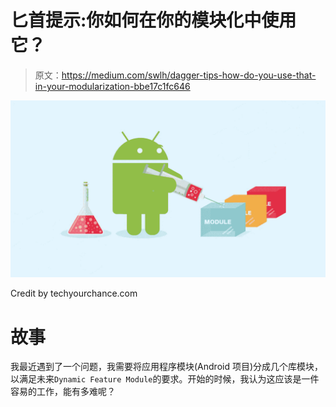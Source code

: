 # 匕首提示:你如何在你的模块化中使用它？

> 原文：<https://medium.com/swlh/dagger-tips-how-do-you-use-that-in-your-modularization-bbe17c1fc646>

![](img/d837513c2e4ea046ba53b33c2c44dda2.png)

Credit by techyourchance.com

# 故事

我最近遇到了一个问题，我需要将应用程序模块(Android 项目)分成几个库模块，以满足未来`Dynamic Feature Module`的要求。开始的时候，我认为这应该是一件容易的工作，能有多难呢？